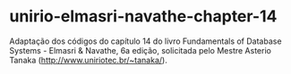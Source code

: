 # unirio-elmasri-navathe-chapter-14
Adaptação dos códigos do capítulo 14 do livro Fundamentals of Database Systems - Elmasri &amp; Navathe, 6a edição, solicitada pelo Mestre Asterio Tanaka (http://www.uniriotec.br/~tanaka/).

